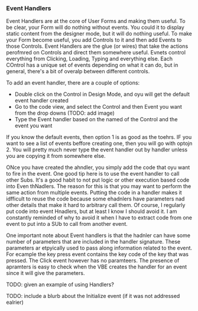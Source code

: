 ### Event Handlers

Event Handlers are at the core of User Forms and making them useful. To be clear, your Form will do nothing without events. You could it to display static content from the designer mode, but it will do nothing useful. To make your Form become useful, you add Controls to it and then add Events to those Controls. Event Handlers are the glue (or wires) that take the actions perofmred on Controls and direct them somewhere useful. Evnets control everything from Clicking, Loading, Typing and everything else. Each COntrol has a unique set of events depending on what it can do, but in general, there's a bit of overalp between different controls.

To add an event handler, there are a couple of options:

- Double click on the Control in Design Mode, and oyu will get the default event handler created
- Go to the code view, and select the Control and then Event you want from the drop downs (TODO: add image)
- Type the Event handler based on the named of the Control and the event you want

If you know the default events, then option 1 is as good as the toehrs. IF you want to see a list of events beffore creating one, then you will go with optojn 2. You will pretty much never type the event handler out by handler unless you are copying it from somewhere else.

ONce you have created the ahndler, you simply add the code that oyu want to fire in the event. One good tip here is to use the event handler to call other Subs. It's a good habit to not put logic or other execution based code into Even thNadlers. The reason for this is that you may want to perform the same action from multiple events. Putting the code in a handler makes it idfficult to reuse the code because some ehadnlers have parameters nad other details that make it hard to arbitrary call them. Of course, I regularly put code into event Hnadlers, but at least I know I should avoid it. I am constantly reminded of why to avoid it when I have to extract code from one event to put into a SUb to call from another event.

One important note about Event handlers is that the hadnler can have some number of parameters that are included in the handler signature. These parameters ar etpyically used to pass along information related to the event. For ecample the key press event contains the key code of the key that was pressed. The Click event however has no paramteers. The presence of apramters is easy to check when the VBE creates the handler for an event since it will give the parameters.

TODO: given an example of using Handlers?

TODO: include a blurb about the Initialize event (if it was not addressed ealrier)
